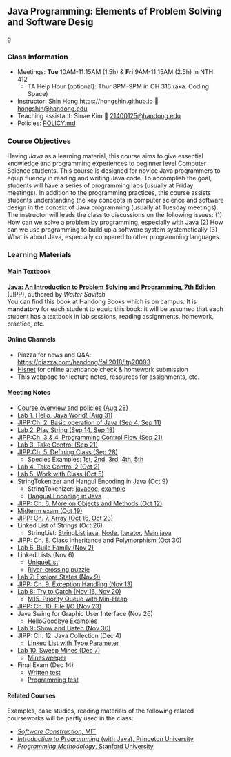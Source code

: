 ## Java Programming: Elements of Problem Solving and Software Desig

g

### Class Information ###
* Meetings: **Tue** 10AM-11:15AM (1.5h) & **Fri** 9AM-11:15AM (2.5h) in NTH 412
	* TA Help Hour (optional): Thur 8PM-9PM in OH 316 (aka. Coding Space)
* Instructor: Shin Hong https://hongshin.github.io :email: hongshin@handong.edu
* Teaching assistant: Sinae Kim :email: 21400125@handong.edu
* Policies: [POLICY.md](POLICY.md)

### Course Objectives ###
Having *Java* as a learning material, this course aims to give essential knowledge and programming experiences to beginner level Computer Science students.
This course is designed for novice Java programmers to equip fluency in reading and writing Java code. To accomplish the goal, students will have a series of programming labs (usually at Friday meetings). In addition to the programming practices, this course assists students understanding the key concepts in computer science and software design in the context of Java programming (usually at Tuesday meetings). The instructor will leads the class to discussions on the following issues:
(1) How can we solve a problem by programming, especially with Java
(2) How can we use programming to build up a software system systematically
(3) What is about Java, especially compared to other programming languages.


### Learning Materials ###
#### Main Textbook ####
[**Java: An Introduction to Problem Solving and Programming, 7th Edition**](https://www.amazon.com/Java-Introduction-Problem-Solving-Programming/dp/0133766268/) (JIPP), authored by *Walter Savitch*     
You can find this book at Handong Books which is on campus.  It is **mandatory** for each student to equip this book: it will be assumed that each student has a textbook in lab sessions, reading assignments, homework, practice, etc.

#### Online Channels ####
* Piazza for news and Q&A: https://piazza.com/handong/fall2018/itp20003
* [Hisnet](http://hisnet.handong.edu) for online attendance check & homework submission
* This webpage for lecture notes, resources for assignments, etc.

#### Meeting Notes ####
* [Course overview and policies (Aug 28)](notes/syllabus.pdf)
* [Lab 1. Hello, Java World! (Aug 31)](lab1/README.md)
* [JIPP:Ch. 2. Basic operation of Java (Sep 4, Sep 11)](notes/Ch2.pdf)
* [Lab 2. Play String (Sep 14, Sep 18)](lab2/README.md)
* [JIPP:Ch. 3 & 4. Programming Control Flow (Sep 21)](notes/control-flow.pdf)
* [Lab 3. Take Control (Sep 21)](lab3/README.md)
* [JIPP:Ch. 5. Defining Class (Sep 28)](notes/Ch5.pdf)
	- Species Examples: [1st](examples/SpeciesFirstVersion.java), [2nd](examples/SpeciesSecondVersion.java), [3rd](examples/SpeciesThirdVersion.java), [4th](examples/SpeciesForthVersion.java), [5th](examples/SpeciesFifthVersion.java)
* [Lab 4. Take Control 2 (Oct 2)](lab4/README.md)
* [Lab 5. Work with Class (Oct 5)](lab5/README.md)
* StringTokenizer and Hangul Encoding in Java (Oct 9)
	- StringTokenizer: [javadoc](https://docs.oracle.com/javase/7/docs/api/java/util/StringTokenizer.html), [example](examples/StrTok.java)
	- [Hangual Encoding in Java](notes/hangul.pdf)
* [JIPP: Ch. 6. More on Objects and Methods (Oct 12) ](notes/Ch6.pdf)
* [Midterm exam (Oct 19)](notes/midterm.md)
* [JIPP: Ch. 7. Array (Oct 16, Oct 23)](notes/Ch7.pdf)
* Linked List of Strings (Oct 26)
	- StringList: [StringList.java](StringList.java), [Node](Node.java), [Iterator](Iterator.java), [Main.java](Main.java)
* [JIPP: Ch. 8. Class Inheritance and Polymorphism (Oct 30)](notes/Ch8-InheritancePolymorphism.pdf)
* [Lab 6. Build Family (Nov 2)](lab6)
* Linked Lists (Nov 6)
	- [UniqueList](examples/UniqueList)
	- [River-crossing puzzle](examples/RiverCross)
* [Lab 7: Explore States (Nov 9)](notes/cw7.pdf)
* [JIPP: Ch. 9. Exception Handling (Nov 13)](notes/Ch9.pdf)
* [Lab 8: Try to Catch (Nov 16, Nov 20)](notes/cw8.pdf)
	- [M15. Priority Queue with Min-Heap](examples/MinHeap)
* [JIPP: Ch. 10. File I/O (Nov 23)](notes/Ch10.pdf)
* Java Swing for Graphic User Interface (Nov 26)
	- [HelloGoodbye Examples](examples/GUI)
* [Lab 9: Show and Listen (Nov 30)](notes/cw9.pdf)
* JIPP: Ch. 12. Java Collection (Dec 4)
	- [Linked List with Type Parameter](examples/LinkedListGeneric)
* [Lab 10. Sweep Mines (Dec 7)](lab10/cw10.pdf)
	- [Minesweeper](lab10)
* Final Exam (Dec 14)
	- [Written test](notes/final.md)
	- [Programming test](notes/Java-programming-test.pdf)

#### Related Courses ####
Examples, case studies, reading materials of the following related courseworks will be partly used in the class:
* [*Software Construction*, MIT](http://web.mit.edu/6.005/www/fa15/)
* [*Introduction to Programming* (with Java), Princeton University](https://introcs.cs.princeton.edu/java/home/)
* [*Programming Methodology*, Stanford University](http://web.stanford.edu/class/cs106a/)
